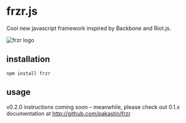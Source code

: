 # frzr.js
Cool new javascript framework inspired by Backbone and Riot.js.

![frzr logo](http://pakastin.fi/frzr.svg)

## installation

```
npm install frzr
```

## usage

v0.2.0 instructions coming soon – meanwhile, please check out 0.1.x documentation at http://github.com/pakastin/frzr
